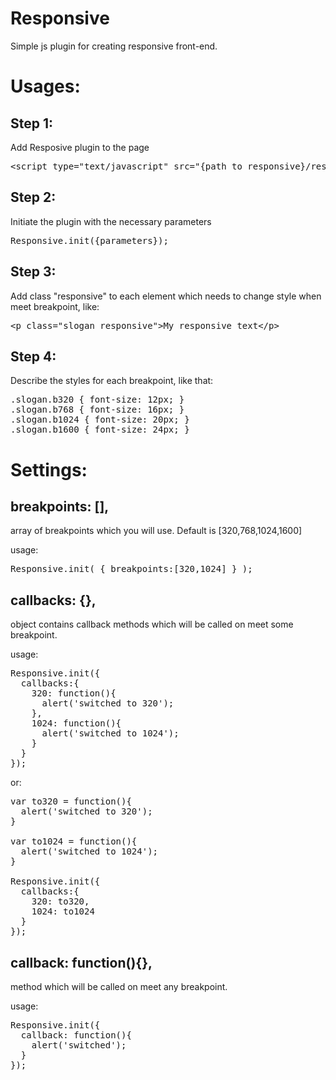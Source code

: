 Responsive
=======================

Simple js plugin for creating responsive front-end.

Usages:
==========

Step 1:
----
Add Resposive plugin to the page
<pre>
&lt;script type="text/javascript" src="{path_to_responsive}/responsive.min.js"&gt;&lt;/script&gt;
</pre>


Step 2:
----
Initiate the plugin with the necessary parameters
<pre>
Responsive.init({parameters});
</pre>

Step 3:
----
Add class "responsive" to each element which needs to change style when meet breakpoint, like:
<pre>
&lt;p class="slogan responsive"&gt;My responsive text&lt;/p&gt;
</pre>

Step 4:
----
Describe the styles for each breakpoint, like that:
<pre>
.slogan.b320 { font-size: 12px; }
.slogan.b768 { font-size: 16px; }
.slogan.b1024 { font-size: 20px; }
.slogan.b1600 { font-size: 24px; }
</pre>


Settings:
==========

breakpoints: [],
-----
array of breakpoints which you will use. Default is [320,768,1024,1600]

usage:
<pre>
Responsive.init( { breakpoints:[320,1024] } );
</pre>


callbacks: {},
-----
object contains callback methods which will be called on meet some breakpoint.

usage:
<pre>
Responsive.init({
  callbacks:{
    320: function(){
      alert('switched to 320');
    },
    1024: function(){
      alert('switched to 1024');
    }
  }
});
</pre>

or:
<pre>
var to320 = function(){
  alert('switched to 320');
}

var to1024 = function(){
  alert('switched to 1024');
}

Responsive.init({
  callbacks:{
    320: to320,
    1024: to1024
  }
});
</pre>




callback: function(){},
-----
method which will be called on meet any breakpoint.

usage:
<pre>
Responsive.init({
  callback: function(){
    alert('switched');
  }
});
</pre>
